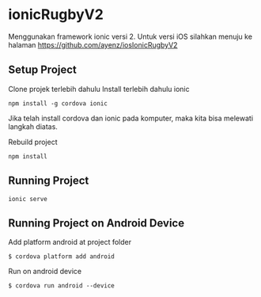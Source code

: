 # ionicRugbyV2
Menggunakan framework ionic versi 2.
Untuk versi iOS silahkan menuju ke halaman https://github.com/ayenz/iosIonicRugbyV2

## Setup Project

Clone projek terlebih dahulu
Install terlebih dahulu ionic
```
npm install -g cordova ionic
```
Jika telah install cordova dan ionic pada komputer, maka kita bisa melewati langkah diatas.

Rebuild project
```
npm install
```

## Running Project

```
ionic serve
```

## Running Project on Android Device
Add platform android at project folder
```
$ cordova platform add android
```
Run on android device
```
$ cordova run android --device
```
